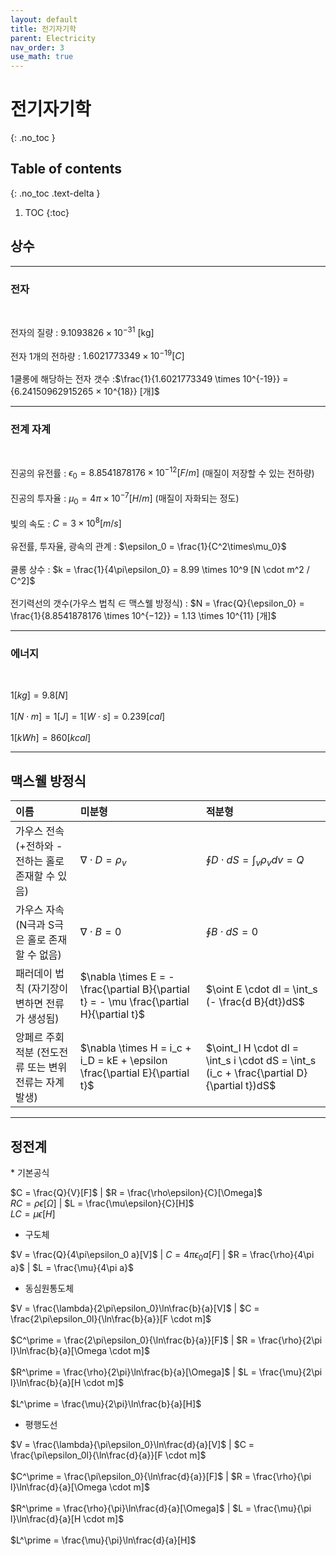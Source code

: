 ```yaml
---
layout: default
title: 전기자기학
parent: Electricity
nav_order: 3
use_math: true
---
```


# 전기자기학
{: .no_toc }

## Table of contents
{: .no_toc .text-delta }

1. TOC
{:toc}

## 상수

---

### 전자

<br>

전자의 질량 : $9.1093826 \times 10^{-31}$ [kg]<br><br>
전자 1개의 전하량 : $1.6021773349 \times 10^{-19} [C]$<br><br>
1쿨롱에 해당하는 전자 갯수 :$\frac{1}{1.6021773349 \times 10^{-19}} = {6.24150962915265 × 10^{18}} [개]$

---

### 전계 자계

<br>

진공의 유전률 : $\epsilon_0 = 8.8541878176 \times 10^{−12} [F/m]$ (매질이 저장할 수 있는 전하량)<br><br>
진공의 투자율 : $\mu_0 = 4\pi \times 10^{-7} [H/m]$ (매질이 자화되는 정도)<br><br>
빛의 속도 : $C = 3 \times 10^8 [m/s]$<br><br>
유전률, 투자율, 광속의 관계 : $\epsilon_0 = \frac{1}{C^2\times\mu_0}$<br><br>
쿨롱 상수 : $k = \frac{1}{4\pi\epsilon_0} = 8.99 \times 10^9 [N \cdot m^2 / C^2]$<br><br>
전기력선의 갯수(가우스 법칙 $\in$ 맥스웰 방정식) : $N = \frac{Q}{\epsilon_0} = \frac{1}{8.8541878176 \times 10^{−12}} = 1.13 \times 10^{11} [개]$

---

### 에너지

<br>

$1 [kg] = 9.8 [N]$<br><br>
$1 [N \cdot m] = 1 [J] = 1 [W \cdot s] = 0.239 [cal]$<br><br>
$1 [kWh] = 860 [kcal]$

---

## 맥스웰 방정식

<div class="code-example" markdown="1">

| 이름                     | 미분형                                                | 적분형 | 
|:-------------------------|:-----------------------------------------------------|:-------|
| 가우스 전속 (+전하와 -전하는 홀로 존재할 수 있음)|$\nabla \cdot D = \rho_v$ | $\oint D \cdot dS = \int_v \rho_v dv = Q$|
| 가우스 자속 (N극과 S극은 홀로 존재할 수 없음) | $\nabla \cdot B = 0$ |$\oint B \cdot dS = 0$|
| 패러데이 법칙 (자기장이 변하면 전류가 생성됨)  | $\nabla \times E = - \frac{\partial B}{\partial t} = - \mu \frac{\partial H}{\partial t}$ | $\oint E \cdot dl = \int_s (- \frac{d B}{dt})dS$|
| 앙페르 주회적분 (전도전류 또는 변위전류는 자계발생) | $\nabla \times H = i_c + i_D = kE + \epsilon \frac{\partial E}{\partial t}$ | $\oint_l H \cdot dl = \int_s i \cdot dS = \int_s (i_c + \frac{\partial D}{\partial t})dS$|

</div>

---

## 정전계

<div class="code-example" markdown="1">
* 기본공식

$C = \frac{Q}{V}[F]$ | $R = \frac{\rho\epsilon}{C}[\Omega]$ <br> $RC = \rho\epsilon[\Omega]$ | $L = \frac{\mu\epsilon}{C}[H]$ <br> $LC = \mu\epsilon[H]$

* 구도체

$V = \frac{Q}{4\pi\epsilon_0 a}[V]$ | $C = 4\pi\epsilon_0a[F]$ | $R = \frac{\rho}{4\pi a}$ | $L = \frac{\mu}{4\pi a}$

* 동심원통도체

$V = \frac{\lambda}{2\pi\epsilon_0}\ln\frac{b}{a}[V]$ | $C = \frac{2\pi\epsilon_0l}{\ln\frac{b}{a}}[F \cdot m]$ <br><br> $C^\prime = \frac{2\pi\epsilon_0}{\ln\frac{b}{a}}[F]$ | $R = \frac{\rho}{2\pi l}\ln\frac{b}{a}[\Omega \cdot m]$ <br><br> $R^\prime = \frac{\rho}{2\pi}\ln\frac{b}{a}[\Omega]$ | $L = \frac{\mu}{2\pi l}\ln\frac{b}{a}[H \cdot m]$ <br><br> $L^\prime = \frac{\mu}{2\pi}\ln\frac{b}{a}[H]$ 

* 평행도선

$V = \frac{\lambda}{\pi\epsilon_0}\ln\frac{d}{a}[V]$ | $C = \frac{\pi\epsilon_0l}{\ln\frac{d}{a}}[F \cdot m]$ <br><br> $C^\prime = \frac{\pi\epsilon_0}{\ln\frac{d}{a}}[F]$ | $R = \frac{\rho}{\pi l}\ln\frac{d}{a}[\Omega \cdot m]$ <br><br> $R^\prime = \frac{\rho}{\pi}\ln\frac{d}{a}[\Omega]$ | $L = \frac{\mu}{\pi l}\ln\frac{d}{a}[H \cdot m]$ <br><br> $L^\prime = \frac{\mu}{\pi}\ln\frac{d}{a}[H]$

</div>